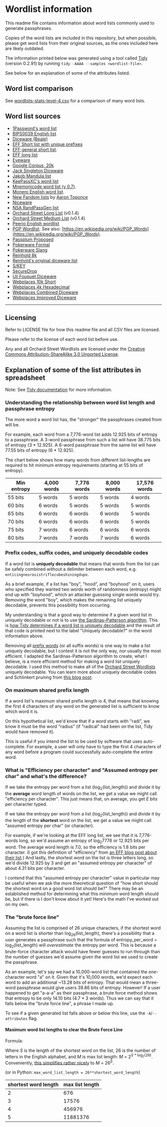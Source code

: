 # Wordlist information 

This readme file contains information about word lists commonly used to generate passphrases. 

Copies of the word lists are included in this repository, but when possible, please get word lists from their original sources, as the ones included here are likely outdated.

The information printed below was generated using a tool called [Tidy](https://github.com/sts10/tidy) (version 0.2.91) by running `tidy -AAAA --samples <wordlist-file>`.

See below for an explanation of some of the attributes listed.

## Word list comparison

See [wordlists-stats-level-4.csv](./wordlist-stats-level-4.csv) for a comparison of many word lists.

## Word list sources

- [1Password's word list](https://github.com/1Password/spg/blob/master/testdata/agwordlist.txt)
- [BIPS0039 English list](https://github.com/bitcoin/bips/blob/master/bip-0039/english.txt)
- [Diceware (Beale)](https://theworld.com/~reinhold/beale.wordlist.asc)
- [EFF Short list with unique prefixes](https://www.eff.org/files/2016/09/08/eff_short_wordlist_2_0.txt)
- [EFF general short list](https://www.eff.org/files/2016/09/08/eff_short_wordlist_1.txt).
- [EFF long list](https://www.eff.org/deeplinks/2016/07/new-wordlists-random-passphrases)
- [Eyeware](https://github.com/celskeggs/eyeware/blob/master/eyeware8k)
- [Google Corpus, 20k](https://github.com/first20hours/google-10000-english/blob/master/20k.txt)
- [Jack Singleton Diceware](https://github.com/jacksingleton/diceware/blob/master/diceware.txt)
- [Jakob Mandula list](https://github.com/mandulaj/diceware-v6/blob/master/diceware-v6.txt.asc)
- [KeePassXC's word list](https://github.com/keepassxreboot/keepassxc/blob/develop/share/wordlists/eff_large.wordlist)
- [Mnemonicode word list (v 0.7)](https://github.com/schollz/mnemonicode/blob/master/word_list.go).
- [Monero English word list](https://github.com/monero-project/monero/blob/master/src/mnemonics/english.h).
- [New Fandom lists](https://github.com/sts10/new-fandom-wordlists) by [Aaron Toponce](https://gist.github.com/atoponce/241abc6977dffeb6f9d724512e4fa339)
- [Niceware](https://github.com/diracdeltas/niceware/blob/master/lib/wordlist.js)
- [NSA RandPassGen list](https://github.com/nsacyber/RandPassGenerator/blob/master/RandPassGenerator/data/wordlist.txt)
- [Orchard Street Long List](https://github.com/sts10/orchard-street-wordlists/blob/main/lists/orchard-street-long.txt) (v0.1.4)
- [Orchard Street Medium List](https://github.com/sts10/orchard-street-wordlists/blob/main/lists/orchard-street-medium.txt) (v0.1.4)
- [Peerio English wordlist](https://github.com/BlueMona/peerio-web-passphrase-generator/blob/master/src/dict/en.txt)
- [PGP Wordlist](https://github.com/magic-wormhole/magic-wormhole/blob/master/src/wormhole/_wordlist.py). See also: [https://en.wikipedia.org/wiki/PGP_Words](https://en.wikipedia.org/wiki/PGP_Words).
- [Passplum Proposed](https://github.com/atoponce/passplum/blob/master/packages/web/example-seed-data.json)
- [Pokerware Formal](https://github.com/skeeto/pokerware/blob/master/words-formal.txt)
- [Pokerware Slang](https://github.com/skeeto/pokerware/blob/master/words-slang.txt)
- [Reinhold 8k](https://theworld.com/~reinhold/diceware8k.txt)
- [Reinhold's original diceware list](https://theworld.com/%7Ereinhold/diceware.wordlist.asc)
- [S/KEY](https://tools.ietf.org/html/rfc2289#page-4-19)
- [SecureDrop](https://github.com/freedomofpress/securedrop/blob/develop/securedrop/wordlists/en.txt)
- [Uli Fouquet Diceware](https://github.com/ulif/diceware/blob/master/diceware/wordlists/wordlist_en_securedrop.asc)
- [Webplaces 10k Short](http://www.webplaces.org/passwords/lists/10k-word-list-short.txt)
- [Webplaces 4k Hexadecimal](http://www.webplaces.org/passwords/lists/hexadecimal-4096-list.txt)
- [Webplaces Combined Diceware](http://www.webplaces.org/passwords/lists/Diceware-Combined-7776.txt)
- [Webplaces Improved Diceware](http://www.webplaces.org/passwords/lists/Diceware-Improved-7776.txt)

---

## Licensing

Refer to LICENSE file for how this readme file and all CSV files are licensed. 

Please refer to the license of each word list before use.

Any and all Orchard Street Wordlists are licensed under the [Creative Commons Attribution-ShareAlike 3.0 Unported License](http://creativecommons.org/licenses/by-sa/3.0/).


## Explanation of some of the list attributes in spreadsheet

Note: See [Tidy documentation](https://github.com/sts10/tidy#list-attributes) for more information.

### Understanding the relationship between word list length and passphrase entropy

The more word a word list has, the "stronger" the passphrases created from will be. 

For example, each word from a 7,776-word list adds 12.925 bits of entropy to a passphrase. A 3-word passphrase from such a list will have 38.775 bits of entropy (3 * 12.925). A 6-word passphrase from the same list will have 77.55 bits of entropy (6 * 12.925).

The chart below shows how many words from different list-lengths are required to hit minimum entropy requirements (starting at 55 bits of entropy).

| Min entropy  | 4,000 words | 7,776 words | 8,000 words |17,576 words|
| ------------ | ----------- | ----------- | ----------- | ----------- |
| 55 bits      | 5 words     | 5 words     | 5 words     | 4 words
| 60 bits      | 6 words     | 5 words     | 5 words     | 5 words
| 65 bits      | 6 words     | 6 words     | 6 words     | 5 words
| 70 bits      | 6 words     | 6 words     | 6 words     | 5 words
| 75 bits      | 7 words     | 6 words     | 6 words     | 6 words
| 80 bits      | 7 words     | 7 words     | 7 words     | 6 words

### Prefix codes, suffix codes, and uniquely decodable codes

If a word list is **uniquely decodable** that means that words from the list can be safely combined without a delimiter between each word, e.g. `enticingneurosistriflecubeshiningdupe`.

As a brief example, if a list has "boy", "hood", and "boyhood" on it, users who specified they wanted two words worth of randomness (entropy) might end up with "boyhood", which an attacker guessing single words would try. Removing the word "boy", which makes the remaining list uniquely decodable, prevents this possibility from occurring.

My understanding is that a good way to determine if a given word list in uniquely decodable or not is to use [the Sardinas–Patterson algorithm](https://en.wikipedia.org/wiki/Sardinas%E2%80%93Patterson_algorithm). This is [how Tidy determines if a word list is uniquely decodable](https://github.com/sts10/tidy/blob/main/src/display_information/uniquely_decodable.rs) and the result of that code is printed next to the label "Uniquely decodable?" in the word information above.

Removing all [prefix words](https://en.wikipedia.org/wiki/Prefix_code) (or all suffix words) is one way to make a list uniquely decodable, but I contest it is not the only way, nor usually the most efficient. I adapted the Sardinas-Patterson algorithm to create, what I believe, is a more efficient method for making a word list uniquely decodable. I used this method to make all of the [Orchard Street Wordlists](https://github.com/sts10/orchard-street-wordlists) uniquely decodable. You can learn more about uniquely decodable codes and Schlinkert pruning from [this blog post](https://sts10.github.io/2022/08/12/efficiently-pruning-until-uniquely-decodable.html).

### On maximum shared prefix length

If a word list's maximum shared prefix length is 4, that means that knowing the first 4 characters of any word on the generated list is sufficient to know which word it is.

On this hypothetical list, we'd know that if a word starts with "radi", we know it must be the word "radius" (if "radical" had been on the list, Tidy would have removed it).

This is useful if you intend the list to be used by software that uses auto-complete. For example, a user will only have to type the first 4 characters of any word before a program could successfully auto-complete the entire word.

### What is "Efficiency per character" and "Assumed entropy per char" and what's the difference?

If we take the entropy per word from a list (log<sub>2</sub>(list_length)) and divide it by the **average** word length of words on the list, we get a value we might call "efficiency per character". This just means that, on average, you get _E_ bits per character typed.

If we take the entropy per word from a list (log<sub>2</sub>(list_length)) and divide it by the length of the **shortest** word on the list, we get a value we might call "assumed entropy per char" (or character).

For example, if we're looking at the EFF long list, we see that it is 7,776-words long, so we'd assume an entropy of log<sub>2</sub>7776 or 12.925 bits per word. The average word length is 7.0, so the efficiency is 1.8 bits per character. (I got this definition of "efficiency" from [an EFF blog post about their list](https://www.eff.org/deeplinks/2016/07/new-wordlists-random-passphrases).) And lastly, the shortest word on the list is three letters long, so we'd divide 12.925 by 3 and get an "assumed entropy per character" of about 4.31 bits per character.

I contend that this "assumed entropy per character" value in particular may be useful when we ask the more theoretical question of "how short should the shortest word on a good word list should be?" There may be an established method for determining what this minimum word length should be, but if there is I don't know about it yet! Here's the math I've worked out on my own.

### The "brute force line"

Assuming the list is comprised of 26 unique characters, if the shortest word on a word list is shorter than log<sub>26</sub>(list_length), there's a possibility that a user generates a passphrase such that the formula of entropy_per_word = log<sub>2</sub>(list_length) will _overestimate_ the entropy per word. This is because a brute-force character attack would have fewer guesses to run through than the number of guesses we'd assume given the word list we used to create the passphrase.

As an example, let's say we had a 10,000-word list that contained the one-character word "a" on it. Given that it's 10,000 words, we'd expect each word to add an additional ~13.28 bits of entropy. That would mean a three-word passphrase would give users 39.86 bits of entropy. However! If a user happened to get "a-a-a" as their passphrase, a brute force method shows that entropy to be only 14.10 bits (4.7 \* 3 words). Thus we can say that it falls below the "brute force line", a phrase I made up.

To see if a given generated list falls above or below this line, use the `-A`/`--attributes` flag.

#### Maximum word list lengths to clear the Brute Force Line

Formula:

Where _S_ is the length of the shortest word on the list, 26 is the number of letters in the English alphabet, and _M_ is max list length: _M_ = 2<sup>_S_ * log<sub>2</sub>(26)</sup>. Conveniently, [this simplifies rather nicely](https://github.com/sts10/tidy/issues/9#issuecomment-1216003299) to _M_ = 26<sup>_S_</sup>.

(or in Python: `max_word_list_length = 26**shortest_word_length`)

| shortest word length | max list length |
|----------------------|-----------------|
| 2                    | 676             |
| 3                    | 17576           |
| 4                    | 456976          |
| 5                    | 11881376        |
